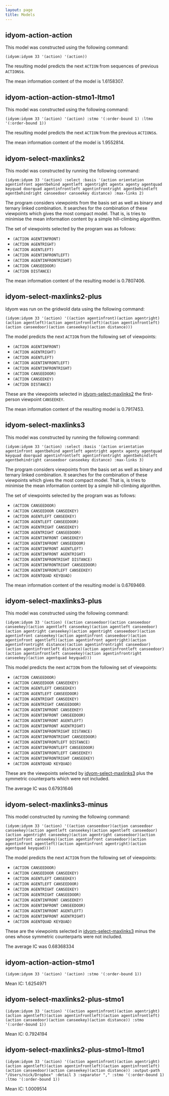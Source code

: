 ```yaml
---
layout: page
title: Models
---
```


## idyom-action-action

This model was constructed using the following command:
```
(idyom:idyom 33 '(action) '(action))
```

The resulting model predicts the next `ACTION` from sequences of previous `ACTIONS`s. 

The mean information content of the model is 1.6158307.

## idyom-action-action-stmo1-ltmo1

This model was constructed using the following command:
```
(idyom:idyom 33 '(action) '(action) :stmo '(:order-bound 1) :ltmo '(:order-bound 1))
```

The resulting model predicts the next `ACTION` from the previous `ACTIONS`s. 

The mean information content of the model is 1.9552814.

## idyom-select-maxlinks2

This model was constructed by running the following command:

```
(idyom:idyom 33 '(action) :select :basis '(action orientation agentinfront agentbehind agentleft agentright agentx agenty agentquad keyquad doorquad agentinfrontleft agentinfrontright agentbehindleft agentbehindright canseedoor canseekey distance) :max-links 2)
```

The program considers viewpoints from the basis set as well as binary and ternary linked combination. It searches for the combination of these viewpoints which gives the most compact model. That is, is tries to minimise the mean information content by a simple hill-climbing algorithm.

The set of viewpoints selected by the program was as follows:

- `(ACTION AGENTINFRONT)`
- `(ACTION AGENTRIGHT)`
- `(ACTION AGENTLEFT)`
- `(ACTION AGENTINFRONTLEFT)`
- `(ACTION AGENTINFRONTRIGHT)` 
- `(ACTION CANSEEDOOR)`
- `(ACTION DISTANCE)`

The mean information content of the resulting model is 0.7807406.

## idyom-select-maxlinks2-plus

Idyom was run on the gridwold data using the following command:

```
(idyom:idyom 33 '(action) '((action agentinfront)(action agentright)(action agentleft)(action agentinfrontleft)(action agentinfrontleft)(action canseedoor)(action canseekey)(action distance)))
```

The model predicts the next `ACTION` from the following set of viewpoints:

- `(ACTION AGENTINFRONT)`
- `(ACTION AGENTRIGHT)`
- `(ACTION AGENTLEFT)`
- `(ACTION AGENTINFRONTLEFT)`
- `(ACTION AGENTINFRONTRIGHT)` 
- `(ACTION CANSEEDOOR)`
- `(ACTION CANSEEKEY)`
- `(ACTION DISTANCE)`

These are the viewpoints selected in [idyom-select-maxlinks2](./idyom-select-maxlinks2.ipynb) the first-person viewpoint `CANSEEKEY`. 

The mean information content of the resulting model is 0.7917453.

## idyom-select-maxlinks3

This model was constructed by running the following command:

```
(idyom:idyom 33 '(action) :select :basis '(action orientation agentinfront agentbehind agentleft agentright agentx agenty agentquad keyquad doorquad agentinfrontleft agentinfrontright agentbehindleft agentbehindright canseedoor canseekey distance) :max-links 3)
```

The program considers viewpoints from the basis set as well as binary and ternary linked combination. It searches for the combination of these viewpoints which gives the most compact model. That is, is tries to minimise the mean information content by a simple hill-climbing algorithm.

The set of viewpoints selected by the program was as follows:

- `(ACTION CANSEEDOOR)`
- `(ACTION CANSEEDOOR CANSEEKEY)`
- `(ACTION AGENTLEFT CANSEEKEY)`
- `(ACTION AGENTLEFT CANSEEDOOR)`
- `(ACTION AGENTRIGHT CANSEEKEY)`
- `(ACTION AGENTRIGHT CANSEEDOOR)`
- `(ACTION AGENTINFRONT CANSEEKEY)`
- `(ACTION AGENTINFRONT CANSEEDOOR)`
- `(ACTION AGENTINFRONT AGENTLEFT)`
- `(ACTION AGENTINFRONT AGENTRIGHT)`
- `(ACTION AGENTINFRONTRIGHT DISTANCE)`
- `(ACTION AGENTINFRONTRIGHT CANSEEDOOR)`
- `(ACTION AGENTINFRONTLEFT CANSEEKEY)`
- `(ACTION AGENTQUAD KEYQUAD)`

The mean information content of the resulting model is 0.6769469.

## idyom-select-maxlinks3-plus

This model was constructed using the following command:

```
(idyom:idyom 33 '(action) ((action canseedoor)(action canseedoor canseekey)(action agentleft canseekey)(action agentleft canseedoor)(action agentright canseekey)(action agentright canseedoor)(action agentinfront canseekey)(action agentinfront canseedoor)(action agentinfront agentleft)(action agentinfront agentright)(action agentinfrontright distance)(action agentinfrontright canseedoor)(action agentinfrontleft distance)(action agentinfrontleft canseedoor)(action agentinfrontleft canseekey)(action agentinfrontright canseekey)(action agentquad keyquad)))
```

This model predicts the next `ACTION` from the following set of viewpoints:

- `(ACTION CANSEEDOOR)`
- `(ACTION CANSEEDOOR CANSEEKEY)`
- `(ACTION AGENTLEFT CANSEEKEY)`
- `(ACTION AGENTLEFT CANSEEDOOR)`
- `(ACTION AGENTRIGHT CANSEEKEY)`
- `(ACTION AGENTRIGHT CANSEEDOOR)`
- `(ACTION AGENTINFRONT CANSEEKEY)`
- `(ACTION AGENTINFRONT CANSEEDOOR)`
- `(ACTION AGENTINFRONT AGENTLEFT)`
- `(ACTION AGENTINFRONT AGENTRIGHT)`
- `(ACTION AGENTINFRONTRIGHT DISTANCE)`
- `(ACTION AGENTINFRONTRIGHT CANSEEDOOR)`
- `(ACTION AGENTINFRONTLEFT DISTANCE)`
- `(ACTION AGENTINFRONTLEFT CANSEEDOOR)`
- `(ACTION AGENTINFRONTLEFT CANSEEKEY)`
- `(ACTION AGENTINFRONTRIGHT CANSEEKEY)`
- `(ACTION AGENTQUAD KEYQUAD)`

These are the viewpoints selected by [idyom-select-maxlinks3](./idyom-select-maxlinks3.ipynb) plus the symmetric counterparts which were not included. 

The average IC was 0.67931646

## idyom-select-maxlinks3-minus

This model constructed by running the following command:

```
(idyom:idyom 33 '(action) '((action canseedoor)(action canseedoor canseekey)(action agentleft canseekey)(action agentleft canseedoor)(action agentright canseekey)(action agentright canseedoor)(action agentinfront canseekey)(action agentinfront canseedoor)(action agentinfront agentleft)(action agentinfront agentright)(action agentquad keyquad)))
```

The model predicts the next `ACTION` from the following set of viewpoints:

- `(ACTION CANSEEDOOR)`
- `(ACTION CANSEEDOOR CANSEEKEY)`
- `(ACTION AGENTLEFT CANSEEKEY)`
- `(ACTION AGENTLEFT CANSEEDOOR)`
- `(ACTION AGENTRIGHT CANSEEKEY)`
- `(ACTION AGENTRIGHT CANSEEDOOR)`
- `(ACTION AGENTINFRONT CANSEEKEY)`
- `(ACTION AGENTINFRONT CANSEEDOOR)`
- `(ACTION AGENTINFRONT AGENTLEFT)`
- `(ACTION AGENTINFRONT AGENTRIGHT)`
- `(ACTION AGENTQUAD KEYQUAD)`

These are the viewpoints selected in [idyom-select-maxlinks3](./idyom-select-maxlinks3.ipynb) minus the ones whose symmetric counterparts were not included.

The average IC was 0.68368334

## idyom-action-action-stmo1

```
(idyom:idyom 33 '(action) '(action) :stmo '(:order-bound 1))
```
Mean IC: 1.6254971

## idyom-select-maxlinks2-plus-stmo1

```
(idyom:idyom 33 '(action) '((action agentinfront)(action agentright)(action agentleft)(action agentinfrontleft)(action agentinfrontleft)(action canseedoor)(action canseekey)(action distance)) :stmo '(:order-bound 1))
```

Mean IC: 0.7924194

## idyom-select-maxlinks2-plus-stmo1-ltmo1

```
(idyom:idyom 33 '(action) '((action agentinfront)(action agentright)(action agentleft)(action agentinfrontleft)(action agentinfrontleft)(action canseedoor)(action canseekey)(action distance)) :output-path "/Users/nick/Dropbox" :detail 3 :separator "," :stmo '(:order-bound 1) :ltmo '(:order-bound 1))
```

Mean IC: 1.0009514
